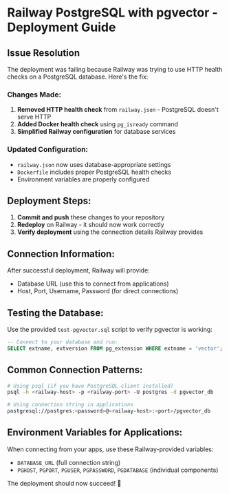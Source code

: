 # Railway PostgreSQL with pgvector - Deployment Guide

## Issue Resolution

The deployment was failing because Railway was trying to use HTTP health checks on a PostgreSQL database. Here's the fix:

### Changes Made:

1. **Removed HTTP health check** from `railway.json` - PostgreSQL doesn't serve HTTP
2. **Added Docker health check** using `pg_isready` command
3. **Simplified Railway configuration** for database services

### Updated Configuration:

- `railway.json` now uses database-appropriate settings
- `Dockerfile` includes proper PostgreSQL health checks
- Environment variables are properly configured

## Deployment Steps:

1. **Commit and push** these changes to your repository
2. **Redeploy** on Railway - it should now work correctly
3. **Verify deployment** using the connection details Railway provides

## Connection Information:

After successful deployment, Railway will provide:

- Database URL (use this to connect from applications)
- Host, Port, Username, Password (for direct connections)

## Testing the Database:

Use the provided `test-pgvector.sql` script to verify pgvector is working:

```sql
-- Connect to your database and run:
SELECT extname, extversion FROM pg_extension WHERE extname = 'vector';
```

## Common Connection Patterns:

```bash
# Using psql (if you have PostgreSQL client installed)
psql -h <railway-host> -p <railway-port> -U postgres -d pgvector_db

# Using connection string in applications
postgresql://postgres:<password>@<railway-host>:<port>/pgvector_db
```

## Environment Variables for Applications:

When connecting from your apps, use these Railway-provided variables:

- `DATABASE_URL` (full connection string)
- `PGHOST`, `PGPORT`, `PGUSER`, `PGPASSWORD`, `PGDATABASE` (individual components)

The deployment should now succeed! 🚀

